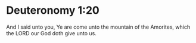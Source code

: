 # Deuteronomy 1:20

And I said unto you, Ye are come unto the mountain of the Amorites, which the LORD our God doth give unto us.